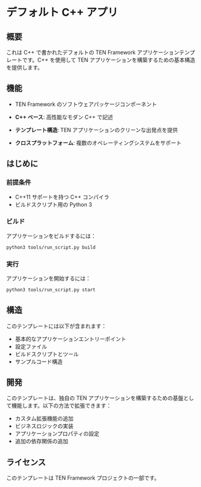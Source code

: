 # デフォルト C++ アプリ

## 概要

これは C++ で書かれたデフォルトの TEN Framework アプリケーションテンプレートです。C++ を使用して TEN アプリケーションを構築するための基本構造を提供します。

## 機能

- TEN Framework のソフトウェアパッケージコンポーネント

- **C++ ベース**: 高性能なモダン C++ で記述
- **テンプレート構造**: TEN アプリケーションのクリーンな出発点を提供
- **クロスプラットフォーム**: 複数のオペレーティングシステムをサポート

## はじめに

### 前提条件

- C++11 サポートを持つ C++ コンパイラ
- ビルドスクリプト用の Python 3

### ビルド

アプリケーションをビルドするには：

```bash
python3 tools/run_script.py build
```

### 実行

アプリケーションを開始するには：

```bash
python3 tools/run_script.py start
```

## 構造

このテンプレートには以下が含まれます：

- 基本的なアプリケーションエントリーポイント
- 設定ファイル
- ビルドスクリプトとツール
- サンプルコード構造

## 開発

このテンプレートは、独自の TEN アプリケーションを構築するための基盤として機能します。以下の方法で拡張できます：

- カスタム拡張機能の追加
- ビジネスロジックの実装
- アプリケーションプロパティの設定
- 追加の依存関係の追加

## ライセンス

このテンプレートは TEN Framework プロジェクトの一部です。
